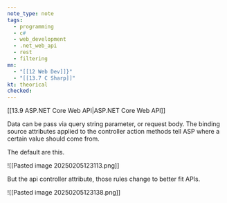 ```yaml
---
note_type: note
tags:
  - programming
  - c#
  - web_development
  - .net_web_api
  - rest
  - filtering
mn:
  - "[[12 Web Dev]]}"
  - "[[13.7 C Sharp]]"
kt: theorical
checked:
---
```

[[13.9 ASP.NET Core Web API|ASP.NET Core Web API]]

Data can be pass via query string parameter, or request body. The binding source attributes applied to the controller action methods tell ASP where a certain value should come from.

The default are this.

![[Pasted image 20250205123113.png]]

But the api controller attribute, those rules change to better fit APIs.

![[Pasted image 20250205123138.png]]


